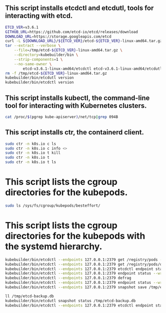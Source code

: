 ## This script installs etcdctl and etcdutl, tools for interacting with etcd.
```bash
ETCD_VER=v3.6.1
GITHUB_URL=https://github.com/etcd-io/etcd/releases/download
DOWNLOAD_URL=https://storage.googleapis.com/etcd
curl -L ${DOWNLOAD_URL}/${ETCD_VER}/etcd-${ETCD_VER}-linux-amd64.tar.gz -o /tmp/etcd-${ETCD_VER}-linux-amd64.tar.gz
tar --extract --verbose \
    --file=/tmp/etcd-${ETCD_VER}-linux-amd64.tar.gz \
    --directory=kubebuilder/bin \
    --strip-components=1 \
    --no-same-owner \
        etcd-v3.6.1-linux-amd64/etcdctl etcd-v3.6.1-linux-amd64/etcdutl
rm -f /tmp/etcd-${ETCD_VER}-linux-amd64.tar.gz
kubebuilder/bin/etcdutl version
kubebuilder/bin/etcdctl version
```
## This script installs kubectl, the command-line tool for interacting with Kubernetes clusters.
```bash
cat /proc/$(pgrep kube-apiserver)/net/tcp|grep 094B 
```
## This script installs ctr, the containerd client.
```bash
sudo ctr -n k8s.io c ls
sudo ctr -n k8s.io c info <>
sudo ctr -n k8s.io t kill 
sudo ctr -n k8s.io t
sudo ctr -n k8s.io t ls
```
# This script lists the cgroup directories for the kubepods.
```bash
sudo ls /sys/fs/cgroup/kubepods/besteffort/
```
# This script lists the cgroup directories for the kubepods with the systemd hierarchy.
```bash
kubebuilder/bin/etcdctl --endpoints 127.0.0.1:2379 get /registry/pods --prefix --keys-only
kubebuilder/bin/etcdctl --endpoints 127.0.0.1:2379 get /registry/pods/default/test-pod -w json| jq -r '.kvs[0].value'|base64 -d|jq
kubebuilder/bin/etcdctl --endpoints 127.0.0.1:2379 etcdctl endpoint status --write-out=table
kubebuilder/bin/etcdctl --endpoints 127.0.0.1:2379 endpoint status --write-out=table
kubebuilder/bin/etcdctl --endpoints 127.0.0.1:2379 defrag
kubebuilder/bin/etcdctl --endpoints 127.0.0.1:2379 endpoint status --write-out=table
kubebuilder/bin/etcdctl --endpoints 127.0.0.1:2379 snapshot save /tmp/etcd-backup.db
```
```bash
ll /tmp/etcd-backup.db
kubebuilder/bin/etcdutl snapshot status /tmp/etcd-backup.db
kubebuilder/bin/etcdctl --endpoints 127.0.0.1:2379 etcdctl endpoint status --write-out=table
```